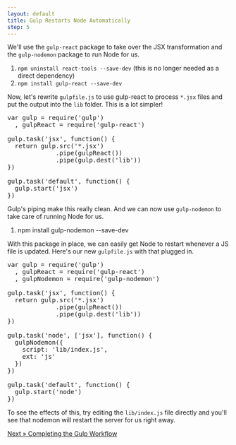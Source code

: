 ```yaml
---
layout: default
title: Gulp Restarts Node Automatically
step: 5
---
```

We'll use the `gulp-react` package to take over the JSX transformation and the `gulp-nodemon` package to run Node for us.

1. `npm uninstall react-tools --save-dev` (this is no longer needed as a direct dependency)
1. `npm install gulp-react --save-dev`

Now, let's rewrite `gulpfile.js` to use gulp-react to process `*.jsx` files and put the output into the `lib` folder.  This is a lot simpler!

<pre class="brush: js">
var gulp = require('gulp')
  , gulpReact = require('gulp-react')

gulp.task('jsx', function() {
  return gulp.src('*.jsx')
             .pipe(gulpReact())
             .pipe(gulp.dest('lib'))
})

gulp.task('default', function() {
  gulp.start('jsx')
})
</pre>

Gulp's piping make this really clean.  And we can now use `gulp-nodemon` to take care of running Node for us.

1. npm install gulp-nodemon --save-dev

With this package in place, we can easily get Node to restart whenever a JS file is updated.  Here's our new `gulpfile.js` with that plugged in.

<pre class="brush: js">
var gulp = require('gulp')
  , gulpReact = require('gulp-react')
  , gulpNodemon = require('gulp-nodemon')

gulp.task('jsx', function() {
  return gulp.src('*.jsx')
             .pipe(gulpReact())
             .pipe(gulp.dest('lib'))
})

gulp.task('node', ['jsx'], function() {
  gulpNodemon({
    script: 'lib/index.js',
    ext: 'js'
  })
})

gulp.task('default', function() {
  gulp.start('node')
})
</pre>

To see the effects of this, try editing the `lib/index.js` file directly and you'll see that nodemon will restart the server for us right away.

[Next » Completing the Gulp Workflow](06-gulp-complete)
